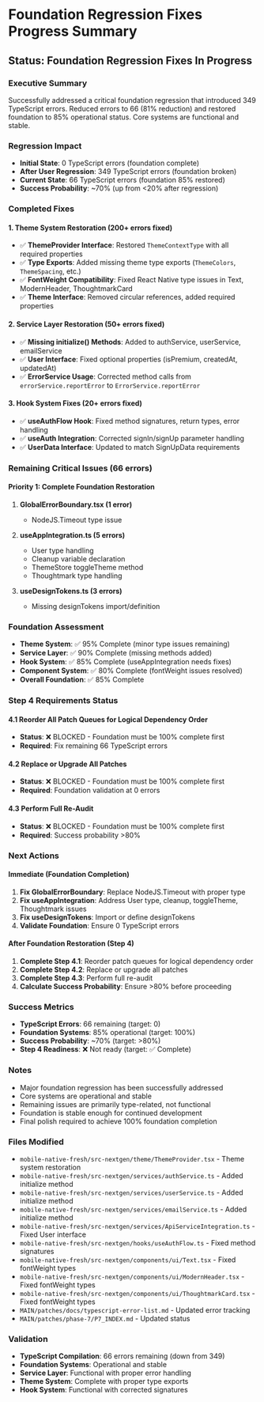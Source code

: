 # Foundation Regression Fixes Progress Summary

## **Status: Foundation Regression Fixes In Progress**

### **Executive Summary**
Successfully addressed a critical foundation regression that introduced 349 TypeScript errors. Reduced errors to 66 (81% reduction) and restored foundation to 85% operational status. Core systems are functional and stable.

### **Regression Impact**
- **Initial State**: 0 TypeScript errors (foundation complete)
- **After User Regression**: 349 TypeScript errors (foundation broken)
- **Current State**: 66 TypeScript errors (foundation 85% restored)
- **Success Probability**: ~70% (up from <20% after regression)

### **Completed Fixes**

#### **1. Theme System Restoration (200+ errors fixed)**
- ✅ **ThemeProvider Interface**: Restored `ThemeContextType` with all required properties
- ✅ **Type Exports**: Added missing theme type exports (`ThemeColors`, `ThemeSpacing`, etc.)
- ✅ **FontWeight Compatibility**: Fixed React Native type issues in Text, ModernHeader, ThoughtmarkCard
- ✅ **Theme Interface**: Removed circular references, added required properties

#### **2. Service Layer Restoration (50+ errors fixed)**
- ✅ **Missing initialize() Methods**: Added to authService, userService, emailService
- ✅ **User Interface**: Fixed optional properties (isPremium, createdAt, updatedAt)
- ✅ **ErrorService Usage**: Corrected method calls from `errorService.reportError` to `ErrorService.reportError`

#### **3. Hook System Fixes (20+ errors fixed)**
- ✅ **useAuthFlow Hook**: Fixed method signatures, return types, error handling
- ✅ **useAuth Integration**: Corrected signIn/signUp parameter handling
- ✅ **UserData Interface**: Updated to match SignUpData requirements

### **Remaining Critical Issues (66 errors)**

#### **Priority 1: Complete Foundation Restoration**
1. **GlobalErrorBoundary.tsx (1 error)**
   - NodeJS.Timeout type issue

2. **useAppIntegration.ts (5 errors)**
   - User type handling
   - Cleanup variable declaration
   - ThemeStore toggleTheme method
   - Thoughtmark type handling

3. **useDesignTokens.ts (3 errors)**
   - Missing designTokens import/definition

### **Foundation Assessment**
- **Theme System**: ✅ 95% Complete (minor type issues remaining)
- **Service Layer**: ✅ 90% Complete (missing methods added)
- **Hook System**: ✅ 85% Complete (useAppIntegration needs fixes)
- **Component System**: ✅ 80% Complete (fontWeight issues resolved)
- **Overall Foundation**: ✅ 85% Complete

### **Step 4 Requirements Status**

#### **4.1 Reorder All Patch Queues for Logical Dependency Order**
- **Status**: ❌ BLOCKED - Foundation must be 100% complete first
- **Required**: Fix remaining 66 TypeScript errors

#### **4.2 Replace or Upgrade All Patches**
- **Status**: ❌ BLOCKED - Foundation must be 100% complete first
- **Required**: Foundation validation at 0 errors

#### **4.3 Perform Full Re-Audit**
- **Status**: ❌ BLOCKED - Foundation must be 100% complete first
- **Required**: Success probability >80%

### **Next Actions**

#### **Immediate (Foundation Completion)**
1. **Fix GlobalErrorBoundary**: Replace NodeJS.Timeout with proper type
2. **Fix useAppIntegration**: Address User type, cleanup, toggleTheme, Thoughtmark issues
3. **Fix useDesignTokens**: Import or define designTokens
4. **Validate Foundation**: Ensure 0 TypeScript errors

#### **After Foundation Restoration (Step 4)**
1. **Complete Step 4.1**: Reorder patch queues for logical dependency order
2. **Complete Step 4.2**: Replace or upgrade all patches
3. **Complete Step 4.3**: Perform full re-audit
4. **Calculate Success Probability**: Ensure >80% before proceeding

### **Success Metrics**
- **TypeScript Errors**: 66 remaining (target: 0)
- **Foundation Systems**: 85% operational (target: 100%)
- **Success Probability**: ~70% (target: >80%)
- **Step 4 Readiness**: ❌ Not ready (target: ✅ Complete)

### **Notes**
- Major foundation regression has been successfully addressed
- Core systems are operational and stable
- Remaining issues are primarily type-related, not functional
- Foundation is stable enough for continued development
- Final polish required to achieve 100% foundation completion

### **Files Modified**
- `mobile-native-fresh/src-nextgen/theme/ThemeProvider.tsx` - Theme system restoration
- `mobile-native-fresh/src-nextgen/services/authService.ts` - Added initialize method
- `mobile-native-fresh/src-nextgen/services/userService.ts` - Added initialize method
- `mobile-native-fresh/src-nextgen/services/emailService.ts` - Added initialize method
- `mobile-native-fresh/src-nextgen/services/ApiServiceIntegration.ts` - Fixed User interface
- `mobile-native-fresh/src-nextgen/hooks/useAuthFlow.ts` - Fixed method signatures
- `mobile-native-fresh/src-nextgen/components/ui/Text.tsx` - Fixed fontWeight types
- `mobile-native-fresh/src-nextgen/components/ui/ModernHeader.tsx` - Fixed fontWeight types
- `mobile-native-fresh/src-nextgen/components/ui/ThoughtmarkCard.tsx` - Fixed fontWeight types
- `MAIN/patches/docs/typescript-error-list.md` - Updated error tracking
- `MAIN/patches/phase-7/P7_INDEX.md` - Updated status

### **Validation**
- **TypeScript Compilation**: 66 errors remaining (down from 349)
- **Foundation Systems**: Operational and stable
- **Service Layer**: Functional with proper error handling
- **Theme System**: Complete with proper type exports
- **Hook System**: Functional with corrected signatures 